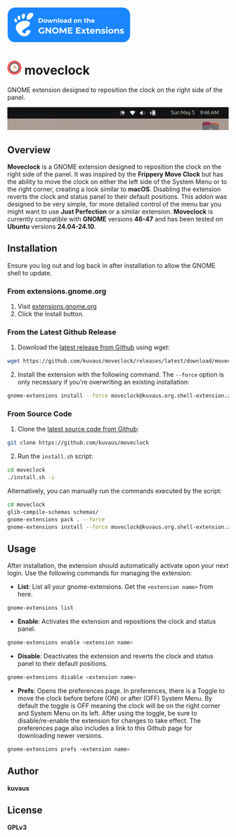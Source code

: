 [![Download on the GNOME Extensions](./resources/gnome.svg)](https://extensions.gnome.org/extension/6949/moveclock/)

# <img alt="Clock icon" src="./resources/clock.svg" width="32" /> moveclock

GNOME extension designed to reposition the clock on the right side of the panel.

![Screenshot](./resources/screenshot.png)
## Overview

**Moveclock** is a GNOME extension designed to reposition the clock on the right side of the panel. It was inspired by the **Frippery Move Clock** but has the ability to move the clock on either the left side of the System Menu or to the right corner, creating a look similar to **macOS**. Disabling the extension reverts the clock and status panel to their default positions. This addon was designed to be very simple, for more detailed control of the menu bar you might want to use **Just Perfection** or a similar extension. **Moveclock** is currently compatible with **GNOME** versions **46-47** and has been tested on **Ubuntu** versions **24.04-24.10**.


## Installation

Ensure you log out and log back in after installation to allow the GNOME shell to update.

### From extensions.gnome.org

1. Visit [extensions.gnome.org](https://extensions.gnome.org/extension/6949/moveclock/)
2. Click the install button.

### From the Latest Github Release

1. Download the [latest release from Github](https://github.com/kuvaus/moveclock/releases/latest/download/moveclock@kuvaus.org.shell-extension.zip) using wget:

```bash
wget https://github.com/kuvaus/moveclock/releases/latest/download/moveclock@kuvaus.org.shell-extension.zip
```

2. Install the extension with the following command. The `--force` option is only necessary if you're overwriting an existing installation:

```bash
gnome-extensions install --force moveclock@kuvaus.org.shell-extension.zip
```

### From Source Code

1. Clone the [latest source code from Github](https://github.com/kuvaus/moveclock):

```bash
git clone https://github.com/kuvaus/moveclock
```

2. Run the `install.sh` script:

```bash
cd moveclock
./install.sh -i
```

Alternatively, you can manually run the commands executed by the script:

```bash
cd moveclock
glib-compile-schemas schemas/
gnome-extensions pack . --force
gnome-extensions install --force moveclock@kuvaus.org.shell-extension.zip
```

## Usage

After installation, the extension should automatically activate upon your next login. Use the following commands for managing the extension:

- **List**: List all your gnome-extensions. Get the `<extension name>` from here.

```bash
gnome-extensions list
```

- **Enable**: Activates the extension and repositions the clock and status panel.

```bash
gnome-extensions enable <extension name>
```

- **Disable**: Deactivates the extension and reverts the clock and status panel to their default positions.

```bash
gnome-extensions disable <extension name>
```

- **Prefs**: Opens the preferences page. In preferences, there is a Toggle to move the clock before before (ON) or after (OFF) System Menu. By default the toggle is OFF meaning the clock will be on the right corner and System Menu on its left. After using the toggle, be sure to disable/re-enable the extension for changes to take effect. The preferences page also includes a link to this Github page for downloading newer versions.

```bash
gnome-extensions prefs <extension name>
```

## Author

**kuvaus**

## License

**GPLv3**

